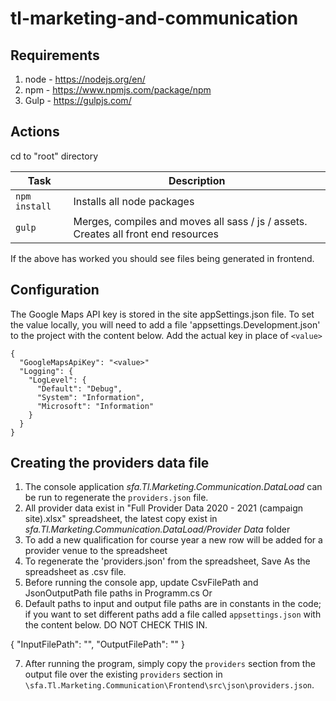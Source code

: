 # tl-marketing-and-communication

## Requirements 

1. node - https://nodejs.org/en/
2. npm - https://www.npmjs.com/package/npm
3. Gulp - https://gulpjs.com/

## Actions
cd to "root" directory

|Task|Description|
|----|-----------|
| `npm install` | Installs all node packages |
| `gulp` | Merges, compiles and moves all sass / js / assets. Creates all front end resources |

If the above has worked you should see files being generated in frontend.

## Configuration

The Google Maps API key is stored in the site appSettings.json file. To set the value locally, you will need to add a file 'appsettings.Development.json' to the project with the content below. Add the actual key in place of `<value>`

```
{
  "GoogleMapsApiKey": "<value>"
  "Logging": {
    "LogLevel": {
      "Default": "Debug",
      "System": "Information",
      "Microsoft": "Information"
    }
  }
}
```

## Creating the providers data file

1. The console application *sfa.Tl.Marketing.Communication.DataLoad* can be run to regenerate the `providers.json` file. 
2. All provider data exist in "Full Provider Data 2020 - 2021 (campaign site).xlsx" spreadsheet, the latest copy exist in *sfa.Tl.Marketing.Communication.DataLoad/Provider Data* folder
3. To add a new qualification for course year a new row will be added for a provider venue to the spreadsheet
4. To regenerate the 'providers.json' from the spreadsheet, Save As the spreadsheet as .csv file. 
5. Before running the console app, update CsvFilePath and JsonOutputPath file paths in Programm.cs
Or
6. Default paths to input and output file paths are in constants in the code; if you want to set different paths add a file called `appsettings.json` with the content below. DO NOT CHECK THIS IN.

{
  "InputFilePath": "<path to file>",
  "OutputFilePath": "<path to file>"
}

7. After running the program, simply copy the `providers` section from the output file over the existing `providers` section in `\sfa.Tl.Marketing.Communication\Frontend\src\json\providers.json`.

